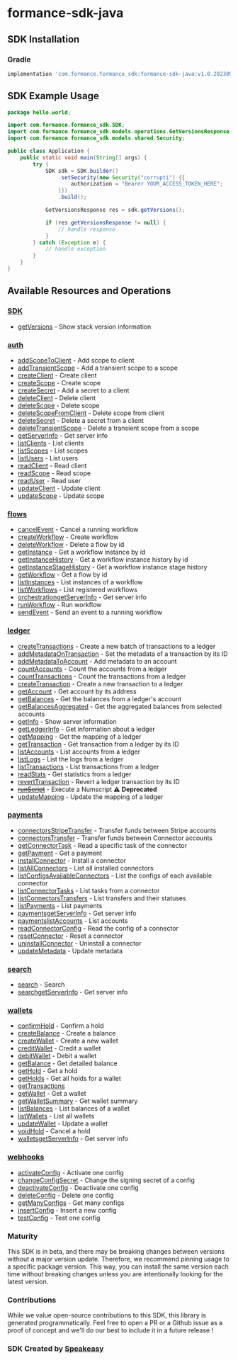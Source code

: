 # formance-sdk-java

<!-- Start SDK Installation -->
## SDK Installation

### Gradle

```groovy
implementation 'com.formance.formance_sdk:formance-sdk-java:v1.0.20230915'
```
<!-- End SDK Installation -->

## SDK Example Usage
<!-- Start SDK Example Usage -->
```java
package hello.world;

import com.formance.formance_sdk.SDK;
import com.formance.formance_sdk.models.operations.GetVersionsResponse;
import com.formance.formance_sdk.models.shared.Security;

public class Application {
    public static void main(String[] args) {
        try {
            SDK sdk = SDK.builder()
                .setSecurity(new Security("corrupti") {{
                    authorization = "Bearer YOUR_ACCESS_TOKEN_HERE";
                }})
                .build();

            GetVersionsResponse res = sdk.getVersions();

            if (res.getVersionsResponse != null) {
                // handle response
            }
        } catch (Exception e) {
            // handle exception
        }
    }
}
```
<!-- End SDK Example Usage -->

<!-- Start SDK Available Operations -->
## Available Resources and Operations

### [SDK](docs/sdk/README.md)

* [getVersions](docs/sdk/README.md#getversions) - Show stack version information

### [auth](docs/auth/README.md)

* [addScopeToClient](docs/auth/README.md#addscopetoclient) - Add scope to client
* [addTransientScope](docs/auth/README.md#addtransientscope) - Add a transient scope to a scope
* [createClient](docs/auth/README.md#createclient) - Create client
* [createScope](docs/auth/README.md#createscope) - Create scope
* [createSecret](docs/auth/README.md#createsecret) - Add a secret to a client
* [deleteClient](docs/auth/README.md#deleteclient) - Delete client
* [deleteScope](docs/auth/README.md#deletescope) - Delete scope
* [deleteScopeFromClient](docs/auth/README.md#deletescopefromclient) - Delete scope from client
* [deleteSecret](docs/auth/README.md#deletesecret) - Delete a secret from a client
* [deleteTransientScope](docs/auth/README.md#deletetransientscope) - Delete a transient scope from a scope
* [getServerInfo](docs/auth/README.md#getserverinfo) - Get server info
* [listClients](docs/auth/README.md#listclients) - List clients
* [listScopes](docs/auth/README.md#listscopes) - List scopes
* [listUsers](docs/auth/README.md#listusers) - List users
* [readClient](docs/auth/README.md#readclient) - Read client
* [readScope](docs/auth/README.md#readscope) - Read scope
* [readUser](docs/auth/README.md#readuser) - Read user
* [updateClient](docs/auth/README.md#updateclient) - Update client
* [updateScope](docs/auth/README.md#updatescope) - Update scope

### [flows](docs/flows/README.md)

* [cancelEvent](docs/flows/README.md#cancelevent) - Cancel a running workflow
* [createWorkflow](docs/flows/README.md#createworkflow) - Create workflow
* [deleteWorkflow](docs/flows/README.md#deleteworkflow) - Delete a flow by id
* [getInstance](docs/flows/README.md#getinstance) - Get a workflow instance by id
* [getInstanceHistory](docs/flows/README.md#getinstancehistory) - Get a workflow instance history by id
* [getInstanceStageHistory](docs/flows/README.md#getinstancestagehistory) - Get a workflow instance stage history
* [getWorkflow](docs/flows/README.md#getworkflow) - Get a flow by id
* [listInstances](docs/flows/README.md#listinstances) - List instances of a workflow
* [listWorkflows](docs/flows/README.md#listworkflows) - List registered workflows
* [orchestrationgetServerInfo](docs/flows/README.md#orchestrationgetserverinfo) - Get server info
* [runWorkflow](docs/flows/README.md#runworkflow) - Run workflow
* [sendEvent](docs/flows/README.md#sendevent) - Send an event to a running workflow

### [ledger](docs/ledger/README.md)

* [createTransactions](docs/ledger/README.md#createtransactions) - Create a new batch of transactions to a ledger
* [addMetadataOnTransaction](docs/ledger/README.md#addmetadataontransaction) - Set the metadata of a transaction by its ID
* [addMetadataToAccount](docs/ledger/README.md#addmetadatatoaccount) - Add metadata to an account
* [countAccounts](docs/ledger/README.md#countaccounts) - Count the accounts from a ledger
* [countTransactions](docs/ledger/README.md#counttransactions) - Count the transactions from a ledger
* [createTransaction](docs/ledger/README.md#createtransaction) - Create a new transaction to a ledger
* [getAccount](docs/ledger/README.md#getaccount) - Get account by its address
* [getBalances](docs/ledger/README.md#getbalances) - Get the balances from a ledger's account
* [getBalancesAggregated](docs/ledger/README.md#getbalancesaggregated) - Get the aggregated balances from selected accounts
* [getInfo](docs/ledger/README.md#getinfo) - Show server information
* [getLedgerInfo](docs/ledger/README.md#getledgerinfo) - Get information about a ledger
* [getMapping](docs/ledger/README.md#getmapping) - Get the mapping of a ledger
* [getTransaction](docs/ledger/README.md#gettransaction) - Get transaction from a ledger by its ID
* [listAccounts](docs/ledger/README.md#listaccounts) - List accounts from a ledger
* [listLogs](docs/ledger/README.md#listlogs) - List the logs from a ledger
* [listTransactions](docs/ledger/README.md#listtransactions) - List transactions from a ledger
* [readStats](docs/ledger/README.md#readstats) - Get statistics from a ledger
* [revertTransaction](docs/ledger/README.md#reverttransaction) - Revert a ledger transaction by its ID
* [~~runScript~~](docs/ledger/README.md#runscript) - Execute a Numscript :warning: **Deprecated**
* [updateMapping](docs/ledger/README.md#updatemapping) - Update the mapping of a ledger

### [payments](docs/payments/README.md)

* [connectorsStripeTransfer](docs/payments/README.md#connectorsstripetransfer) - Transfer funds between Stripe accounts
* [connectorsTransfer](docs/payments/README.md#connectorstransfer) - Transfer funds between Connector accounts
* [getConnectorTask](docs/payments/README.md#getconnectortask) - Read a specific task of the connector
* [getPayment](docs/payments/README.md#getpayment) - Get a payment
* [installConnector](docs/payments/README.md#installconnector) - Install a connector
* [listAllConnectors](docs/payments/README.md#listallconnectors) - List all installed connectors
* [listConfigsAvailableConnectors](docs/payments/README.md#listconfigsavailableconnectors) - List the configs of each available connector
* [listConnectorTasks](docs/payments/README.md#listconnectortasks) - List tasks from a connector
* [listConnectorsTransfers](docs/payments/README.md#listconnectorstransfers) - List transfers and their statuses
* [listPayments](docs/payments/README.md#listpayments) - List payments
* [paymentsgetServerInfo](docs/payments/README.md#paymentsgetserverinfo) - Get server info
* [paymentslistAccounts](docs/payments/README.md#paymentslistaccounts) - List accounts
* [readConnectorConfig](docs/payments/README.md#readconnectorconfig) - Read the config of a connector
* [resetConnector](docs/payments/README.md#resetconnector) - Reset a connector
* [uninstallConnector](docs/payments/README.md#uninstallconnector) - Uninstall a connector
* [updateMetadata](docs/payments/README.md#updatemetadata) - Update metadata

### [search](docs/search/README.md)

* [search](docs/search/README.md#search) - Search
* [searchgetServerInfo](docs/search/README.md#searchgetserverinfo) - Get server info

### [wallets](docs/wallets/README.md)

* [confirmHold](docs/wallets/README.md#confirmhold) - Confirm a hold
* [createBalance](docs/wallets/README.md#createbalance) - Create a balance
* [createWallet](docs/wallets/README.md#createwallet) - Create a new wallet
* [creditWallet](docs/wallets/README.md#creditwallet) - Credit a wallet
* [debitWallet](docs/wallets/README.md#debitwallet) - Debit a wallet
* [getBalance](docs/wallets/README.md#getbalance) - Get detailed balance
* [getHold](docs/wallets/README.md#gethold) - Get a hold
* [getHolds](docs/wallets/README.md#getholds) - Get all holds for a wallet
* [getTransactions](docs/wallets/README.md#gettransactions)
* [getWallet](docs/wallets/README.md#getwallet) - Get a wallet
* [getWalletSummary](docs/wallets/README.md#getwalletsummary) - Get wallet summary
* [listBalances](docs/wallets/README.md#listbalances) - List balances of a wallet
* [listWallets](docs/wallets/README.md#listwallets) - List all wallets
* [updateWallet](docs/wallets/README.md#updatewallet) - Update a wallet
* [voidHold](docs/wallets/README.md#voidhold) - Cancel a hold
* [walletsgetServerInfo](docs/wallets/README.md#walletsgetserverinfo) - Get server info

### [webhooks](docs/webhooks/README.md)

* [activateConfig](docs/webhooks/README.md#activateconfig) - Activate one config
* [changeConfigSecret](docs/webhooks/README.md#changeconfigsecret) - Change the signing secret of a config
* [deactivateConfig](docs/webhooks/README.md#deactivateconfig) - Deactivate one config
* [deleteConfig](docs/webhooks/README.md#deleteconfig) - Delete one config
* [getManyConfigs](docs/webhooks/README.md#getmanyconfigs) - Get many configs
* [insertConfig](docs/webhooks/README.md#insertconfig) - Insert a new config
* [testConfig](docs/webhooks/README.md#testconfig) - Test one config
<!-- End SDK Available Operations -->

### Maturity

This SDK is in beta, and there may be breaking changes between versions without a major version update. Therefore, we recommend pinning usage
to a specific package version. This way, you can install the same version each time without breaking changes unless you are intentionally
looking for the latest version.

### Contributions

While we value open-source contributions to this SDK, this library is generated programmatically.
Feel free to open a PR or a Github issue as a proof of concept and we'll do our best to include it in a future release !

### SDK Created by [Speakeasy](https://docs.speakeasyapi.dev/docs/using-speakeasy/client-sdks)

